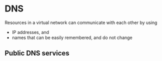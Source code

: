 # DNS

 Resources in a virtual network can communicate with each other by using 
 - IP addresses, and
 - names that can be easily remembered, and do not change

## Public DNS services
